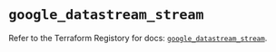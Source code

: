 # `google_datastream_stream`

Refer to the Terraform Registory for docs: [`google_datastream_stream`](https://registry.terraform.io/providers/hashicorp/google-beta/5.0.0/docs/resources/google_datastream_stream).
